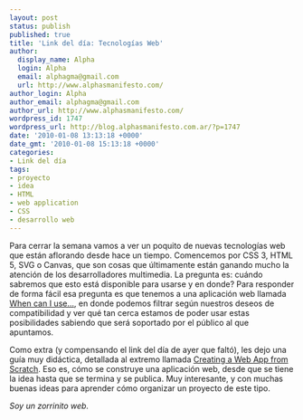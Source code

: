 ```yaml
---
layout: post
status: publish
published: true
title: 'Link del día: Tecnologías Web'
author:
  display_name: Alpha
  login: Alpha
  email: alphagma@gmail.com
  url: http://www.alphasmanifesto.com/
author_login: Alpha
author_email: alphagma@gmail.com
author_url: http://www.alphasmanifesto.com/
wordpress_id: 1747
wordpress_url: http://blog.alphasmanifesto.com.ar/?p=1747
date: '2010-01-08 13:13:18 +0000'
date_gmt: '2010-01-08 15:13:18 +0000'
categories:
- Link del día
tags:
- proyecto
- idea
- HTML
- web application
- CSS
- desarrollo web
---
```


Para cerrar la semana vamos a ver un poquito de nuevas tecnologías web que están aflorando desde hace un tiempo. Comencemos por CSS 3, HTML 5, SVG o Canvas, que son cosas que últimamente están ganando mucho la atención de los desarrolladores multimedia. La pregunta es: cuándo sabremos que esto está disponible para usarse y en donde? Para responder de forma fácil esa pregunta es que tenemos a una aplicación web llamada [When can I use...](http://a.deveria.com/caniuse/), en donde podemos filtrar según nuestros deseos de compatibilidad y ver qué tan cerca estamos de poder usar estas posibilidades sabiendo que será soportado por el público al que apuntamos.

Como extra (y compensando el link del día de ayer que faltó), les dejo una guía muy didáctica, detallada al extremo llamada [Creating a Web App from Scratch](http://css-tricks.com/examples/WebAppFromScratch/). Eso es, cómo se construye una aplicación web, desde que se tiene la idea hasta que se termina y se publica. Muy interesante, y con muchas buenas ideas para aprender cómo organizar un proyecto de este tipo.

_Soy un zorrinito web._
